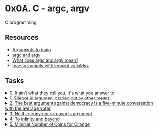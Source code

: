 # 0x0A. C - argc, argv

C programming

## Resources

- [Arguments to main](https://intranet.alxswe.com/rltoken/Jip_nI4tv2ybQZ-jV3fqJg)
- [argc and argv](https://intranet.alxswe.com/rltoken/31aLwv8qsXuiUZrOk9Djqg)
- [What does argc and argv mean?](https://intranet.alxswe.com/rltoken/A0pzqslB6Z3Y3OV3hJQ6Tw)
- [how to compile with unused variables](https://intranet.alxswe.com/rltoken/MkOUE1ndq1UAx9Erk-AVbg)

## Tasks

<details>
  <summary><a href="./0-whatsmyname.c">0. It ain't what they call you, it's what you answer to</a></summary>
  
  ![image](https://github.com/Shugo52/alx-low_level_programming/assets/87946002/a7b6bfa1-c625-41b8-8438-1ca34841fe73)

</details>

<details>
  <summary><a href="./1-args.c">1. Silence is argument carried out by other means</a></summary>
  
  ![image](https://github.com/Shugo52/alx-low_level_programming/assets/87946002/1fa9a7b3-6dff-439f-92c7-bf5f8a66774a)

</details>

<details>
  <summary><a href="./2-args.c">2. The best argument against democracy is a five-minute conversation with the average voter</a></summary>
  
  ![image](https://github.com/Shugo52/alx-low_level_programming/assets/87946002/e402ff44-97c4-41da-bd38-2413d28d3490)

</details>

<details>
  <summary><a href="./3-mul.c">3. Neither irony nor sarcasm is argument</a></summary>
  
  ![image](https://github.com/Shugo52/alx-low_level_programming/assets/87946002/c458d6d1-72c6-41fb-b559-60597751bf70)

</details>

<details>
  <summary><a href="./4-add.c">4. To infinity and beyond</a></summary>
  
  ![image](https://github.com/Shugo52/alx-low_level_programming/assets/87946002/2d6f896e-60ec-4554-be81-fcf046e697f8)

</details>

<details>
  <summary><a href="./100-change.c">5. Minimal Number of Coins for Change</a></summary>
  
  ![image](https://github.com/Shugo52/alx-low_level_programming/assets/87946002/58bd9837-ea31-4662-81c8-b497e3f60d8e)

</details>
